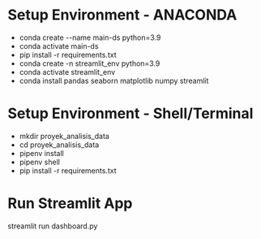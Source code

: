# Setup Environment - ANACONDA

- conda create --name main-ds python=3.9
- conda activate main-ds
- pip install -r requirements.txt
- conda create -n streamlit_env python=3.9
- conda activate streamlit_env
- conda install pandas seaborn matplotlib numpy streamlit


# Setup Environment - Shell/Terminal

- mkdir proyek_analisis_data
- cd proyek_analisis_data
- pipenv install
- pipenv shell
- pip install -r requirements.txt

# Run Streamlit App

streamlit run dashboard.py
